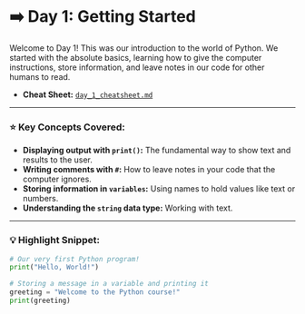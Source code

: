 # ➡️ Day 1: Getting Started

Welcome to Day 1! This was our introduction to the world of Python. We started with the absolute basics, learning how to give the computer instructions, store information, and leave notes in our code for other humans to read.

* **Cheat Sheet:** [`day_1_cheatsheet.md`](./day1_cheatsheet.md)

---

### ⭐ Key Concepts Covered:

* **Displaying output with `print()`:** The fundamental way to show text and results to the user.
* **Writing comments with `#`:** How to leave notes in your code that the computer ignores.
* **Storing information in `variables`:** Using names to hold values like text or numbers.
* **Understanding the `string` data type:** Working with text.

---

### 💡 Highlight Snippet:

```python
# Our very first Python program!
print("Hello, World!")

# Storing a message in a variable and printing it
greeting = "Welcome to the Python course!"
print(greeting)
